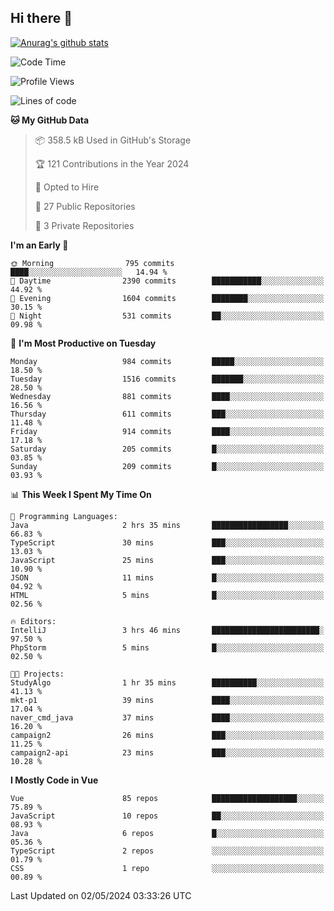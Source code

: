 ## Hi there 👋

[![Anurag's github stats](https://github-readme-stats.vercel.app/api?username=Songwonseok)](https://github.com/anuraghazra/github-readme-stats)



<!--START_SECTION:waka-->
![Code Time](http://img.shields.io/badge/Code%20Time-2%2C821%20hrs%2048%20mins-blue)

![Profile Views](http://img.shields.io/badge/Profile%20Views-2-blue)

![Lines of code](https://img.shields.io/badge/From%20Hello%20World%20I%27ve%20Written-34.8%20million%20lines%20of%20code-blue)

**🐱 My GitHub Data** 

> 📦 358.5 kB Used in GitHub's Storage 
 > 
> 🏆 121 Contributions in the Year 2024
 > 
> 💼 Opted to Hire
 > 
> 📜 27 Public Repositories 
 > 
> 🔑 3 Private Repositories 
 > 
**I'm an Early 🐤** 

```text
🌞 Morning                795 commits         ████░░░░░░░░░░░░░░░░░░░░░   14.94 % 
🌆 Daytime                2390 commits        ███████████░░░░░░░░░░░░░░   44.92 % 
🌃 Evening                1604 commits        ████████░░░░░░░░░░░░░░░░░   30.15 % 
🌙 Night                  531 commits         ██░░░░░░░░░░░░░░░░░░░░░░░   09.98 % 
```
📅 **I'm Most Productive on Tuesday** 

```text
Monday                   984 commits         █████░░░░░░░░░░░░░░░░░░░░   18.50 % 
Tuesday                  1516 commits        ███████░░░░░░░░░░░░░░░░░░   28.50 % 
Wednesday                881 commits         ████░░░░░░░░░░░░░░░░░░░░░   16.56 % 
Thursday                 611 commits         ███░░░░░░░░░░░░░░░░░░░░░░   11.48 % 
Friday                   914 commits         ████░░░░░░░░░░░░░░░░░░░░░   17.18 % 
Saturday                 205 commits         █░░░░░░░░░░░░░░░░░░░░░░░░   03.85 % 
Sunday                   209 commits         █░░░░░░░░░░░░░░░░░░░░░░░░   03.93 % 
```


📊 **This Week I Spent My Time On** 

```text
💬 Programming Languages: 
Java                     2 hrs 35 mins       █████████████████░░░░░░░░   66.83 % 
TypeScript               30 mins             ███░░░░░░░░░░░░░░░░░░░░░░   13.03 % 
JavaScript               25 mins             ███░░░░░░░░░░░░░░░░░░░░░░   10.90 % 
JSON                     11 mins             █░░░░░░░░░░░░░░░░░░░░░░░░   04.92 % 
HTML                     5 mins              █░░░░░░░░░░░░░░░░░░░░░░░░   02.56 % 

🔥 Editors: 
IntelliJ                 3 hrs 46 mins       ████████████████████████░   97.50 % 
PhpStorm                 5 mins              █░░░░░░░░░░░░░░░░░░░░░░░░   02.50 % 

🐱‍💻 Projects: 
StudyAlgo                1 hr 35 mins        ██████████░░░░░░░░░░░░░░░   41.13 % 
mkt-p1                   39 mins             ████░░░░░░░░░░░░░░░░░░░░░   17.04 % 
naver_cmd_java           37 mins             ████░░░░░░░░░░░░░░░░░░░░░   16.20 % 
campaign2                26 mins             ███░░░░░░░░░░░░░░░░░░░░░░   11.25 % 
campaign2-api            23 mins             ███░░░░░░░░░░░░░░░░░░░░░░   10.28 % 
```

**I Mostly Code in Vue** 

```text
Vue                      85 repos            ███████████████████░░░░░░   75.89 % 
JavaScript               10 repos            ██░░░░░░░░░░░░░░░░░░░░░░░   08.93 % 
Java                     6 repos             █░░░░░░░░░░░░░░░░░░░░░░░░   05.36 % 
TypeScript               2 repos             ░░░░░░░░░░░░░░░░░░░░░░░░░   01.79 % 
CSS                      1 repo              ░░░░░░░░░░░░░░░░░░░░░░░░░   00.89 % 
```




 Last Updated on 02/05/2024 03:33:26 UTC
<!--END_SECTION:waka-->
